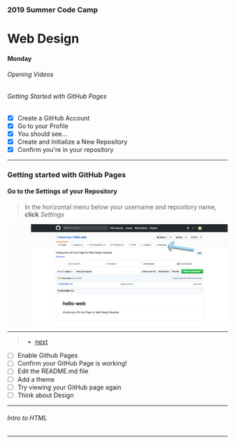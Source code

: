 ### 2019 Summer Code Camp
# Web Design

#### Monday

###### Opening Videos

###### Getting Started with GitHub Pages
- [x] Create a GitHub Account
- [x] Go to your Profile
- [x] You should see...
- [x] Create and Initialize a New Repository
- [x] Confirm you're in your repository

***

### Getting started with GitHub Pages
#### Go to the Settings of your Repository
> In the horizontal menu below your username and repository name, **click** *Settings*

![Image of GitHub.com](images/repo02.jpg)

***

> - [next](monday-getting-06.md)

- [ ] Enable Github Pages
- [ ] Confirm your GitHub Page is working!
- [ ] Edit the README.md file
- [ ] Add a theme
- [ ] Try viewing your GitHub page again
- [ ] Think about Design

***

###### Intro to HTML

***
